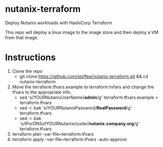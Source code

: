 # nutanix-terraform
Deploy Nutanix workloads with HashiCorp Terraform

This repo will deploy a linux image to the image store and then deploy a VM from that image.

 # Instructions
 1. Clone the repo
    - git clone https://github.com/stoffee/nutanix-terraform.git && cd nutanix-terraform
 2. Move the terraform.tfvars.example to terraform.tvfars and change the tfvars to the appropriate info.
    - sed 's/YOURNutanixUserName/**admin**/g' terraform.tfvars.example > terraform.tfvars
    - sed -i .bak 's/YOURNutanixPassword/**RealPassword**/g' terraform.tfvars
    - sed -i .bak 's/IPorDNSofYOURNutanixcluster/**nutanix.company.org**/g' terraform.tfvars
 3. terraform plan -var-file=terraform.tfvars
 4. terraform apply -var-file=terraform.tfvars -auto-approve